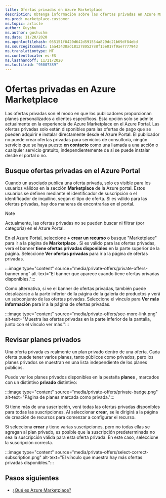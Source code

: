 ```yaml
---
title: Ofertas privadas en Azure Marketplace
description: Obtenga información sobre las ofertas privadas en Azure Marketplace.
ms.prod: marketplace-customer
ms.topic: article
author: Guyshu
ms.author: gushuchm
ms.date: 11/20/2020
ms.openlocfilehash: 055151f0420d642d591554a829dc21b69df84ebd
ms.sourcegitcommit: 1aa43438ad181278052788f15e017f9ae7777943
ms.translationtype: MT
ms.contentlocale: es-ES
ms.lasthandoff: 11/21/2020
ms.locfileid: "95007389"
---
```

# <a name="private-offers-in-azure-marketplace"></a>Ofertas privadas en Azure Marketplace

Las ofertas privadas son el modo en que los publicadores proporcionan planes personalizados a clientes específicos. Esta opción solo se admite actualmente en la experiencia de Azure Marketplace en el Azure Portal. Las ofertas privadas solo están disponibles para las ofertas de pago que se pueden adquirir e instalar directamente desde el Azure Portal. El publicador no puede crear ofertas privadas para servicios de consultoría, ningún servicio que se haya puesto **en contacto** como una llamada a una acción o cualquier servicio gratuito, independientemente de si se puede instalar desde el portal o no.

## <a name="find-private-offers-in-the-azure-portal"></a>Busque ofertas privadas en el Azure Portal

Cuando un asociado publica una oferta privada, solo es visible para los usuarios válidos en la sección **Marketplace** de la Azure portal. Estos usuarios se definen mediante el identificador de suscripción o el identificador de inquilino, según el tipo de oferta. Si es válido para las ofertas privadas, hay dos maneras de encontrarlas en el portal.

> [!NOTE]
> Actualmente, las ofertas privadas no se pueden buscar ni filtrar (por categoría) en el Azure Portal.

En el Azure Portal, seleccione **+ crear un recurso** o busque "Marketplace" para ir a la página de **Marketplace** . Si es válido para las ofertas privadas, verá el banner **tiene ofertas privadas disponibles** en la parte superior de la página. Seleccione **Ver ofertas privadas** para ir a la página de ofertas privadas.

:::image type="content" source="media/private-offers/private-offers-banner.png" alt-text="El banner que aparece cuando tiene ofertas privadas disponibles.":::

Como alternativa, si ve el banner de ofertas privadas, también puede desplazarse a la parte inferior de la página de la galería de productos y verá un subconjunto de las ofertas privadas. Seleccione el vínculo para **Ver más información** para ir a la página de ofertas privadas.

:::image type="content" source="media/private-offers/see-more-link.png" alt-text="Muestra las ofertas privadas en la parte inferior de la pantalla, junto con el vínculo ver más.":::

## <a name="review-private-plans"></a>Revisar planes privados

Una oferta privada es realmente un plan privado dentro de una oferta. Cada oferta puede tener varios planes, tanto públicos como privados, pero los planes privados se muestran en una lista independiente de los planes públicos.

Puede ver los planes privados disponibles en la pestaña **planes** , marcados con un distintivo **privado** distintivo:

:::image type="content" source="media/private-offers/private-badge.png" alt-text="Página de planes marcada como privada.":::

Si tiene más de una suscripción, verá todas las ofertas privadas disponibles para todas las suscripciones. Al seleccionar **crear**, se le dirigirá a la página de creación de recursos para comenzar a configurar el recurso.

Si selecciona **crear** y tiene varias suscripciones, pero no todas ellas se agregan al plan privado, es posible que la suscripción predeterminada no sea la suscripción válida para esta oferta privada. En este caso, seleccione la suscripción correcta.

:::image type="content" source="media/private-offers/select-correct-subscription.png" alt-text="El vínculo que muestra hay más ofertas privadas disponibles.":::

## <a name="next-steps"></a>Pasos siguientes

- [¿Qué es Azure Marketplace?](azure-marketplace-overview.md)
